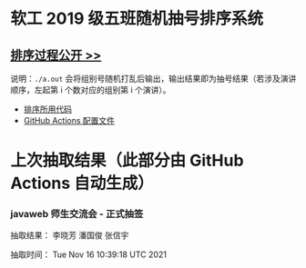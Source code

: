 # 软工 2019 级五班随机抽号排序系统

## [排序过程公开 >>](https://github.com/bobby285271/stuselect/actions)

说明：`./a.out` 会将组别号随机打乱后输出，输出结果即为抽号结果（若涉及演讲顺序，左起第 i 个数对应的组别第 i 个演讲）。

* [排序所用代码](class5.cpp)
* [GitHub Actions 配置文件](.github/workflows/update.yml)

# 上次抽取结果（此部分由 GitHub Actions 自动生成）

### javaweb 师生交流会 - 正式抽签
抽取结果： 李晓芳 潘国俊 张信宇 

抽取时间：
Tue Nov 16 10:39:18 UTC 2021

